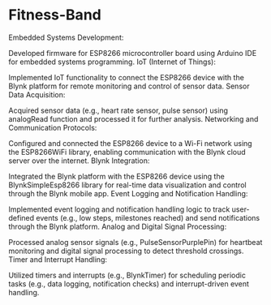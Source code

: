 # Fitness-Band
Embedded Systems Development:

Developed firmware for ESP8266 microcontroller board using Arduino IDE for embedded systems programming.
IoT (Internet of Things):

Implemented IoT functionality to connect the ESP8266 device with the Blynk platform for remote monitoring and control of sensor data.
Sensor Data Acquisition:

Acquired sensor data (e.g., heart rate sensor, pulse sensor) using analogRead function and processed it for further analysis.
Networking and Communication Protocols:

Configured and connected the ESP8266 device to a Wi-Fi network using the ESP8266WiFi library, enabling communication with the Blynk cloud server over the internet.
Blynk Integration:

Integrated the Blynk platform with the ESP8266 device using the BlynkSimpleEsp8266 library for real-time data visualization and control through the Blynk mobile app.
Event Logging and Notification Handling:

Implemented event logging and notification handling logic to track user-defined events (e.g., low steps, milestones reached) and send notifications through the Blynk platform.
Analog and Digital Signal Processing:

Processed analog sensor signals (e.g., PulseSensorPurplePin) for heartbeat monitoring and digital signal processing to detect threshold crossings.
Timer and Interrupt Handling:

Utilized timers and interrupts (e.g., BlynkTimer) for scheduling periodic tasks (e.g., data logging, notification checks) and interrupt-driven event handling.
